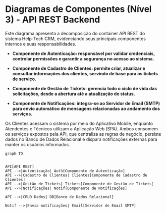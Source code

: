 # Diagramas de Componentes (Nível 3) - API REST Backend
Este diagrama apresenta a decomposição do container API REST do sistema Help-Tech CRM, evidenciando seus principais componentes internos e suas responsabilidades.

- **Componente de Autenticação: responsável por validar credenciais, controlar permissões e garantir a segurança no acesso ao sistema.**

- **Componente de Cadastro de Clientes: permite criar, atualizar e consultar informações dos clientes, servindo de base para os tickets de serviço.**

- **Componente de Gestão de Tickets: gerencia todo o ciclo de vida das solicitações, desde a abertura até a atualização de status.**

- **Componente de Notificações: integra-se ao Servidor de Email (SMTP) para envio automático de mensagens relacionadas ao andamento dos serviços.**

Os Clientes acessam o sistema por meio do Aplicativo Mobile, enquanto Atendentes e Técnicos utilizam a Aplicação Web (SPA). Ambos consomem os serviços expostos pela API, que centraliza as regras de negócio, persiste dados no Banco de Dados Relacional e dispara notificações externas para manter os usuários informados.
```mermaid
graph TD

 
API[API REST]
API -->|Autenticação| Auth[Componente de Autenticação]
API -->|Cadastro de Clientes| Clientes[Componente de Cadastro de Clientes]
API -->|Gestão de Tickets| Tickets[Componente de Gestão de Tickets]
API -->|Notificações| Notif[Componente de Notificações]

API -->|CRUD Dados| DB[Banco de Dados Relacional]

Notif -->|Envia notificações| Email[Servidor de Email SMTP]


